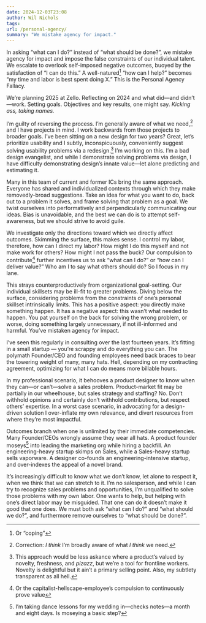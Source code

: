 ```yaml
---
date: 2024-12-03T23:08
author: Wil Nichols
tags:
url: /personal-agency/
summary: "We mistake agency for impact."
---
```


In asking “what can I do?” instead of “what should be done?”, we mistake agency for impact and impose the false constraints of our individual talent. We escalate to overlook self-imposed negative outcomes, buoyed by the satisfaction of “I can do this.” A well-natured[^1] “how can I help?” becomes “my time and labor is best spent doing X.” This is the Personal Agency Fallacy. 

We’re planning 2025 at Zello. Reflecting on 2024 and what did—and didn’t—work. Setting goals. Objectives and key results, one might say. _Kicking ass, taking names._

I’m guilty of reversing the process. I’m generally aware of what we need,[^2] and I have projects in mind. I work backwards from those projects to broader goals. I’ve been sitting on a new design for two years? Great, let’s prioritize usability and I subtly, inconspicuously, conveniently suggest solving usability problems via a redesign.[^3] I’m working on this. I’m a bad design evangelist, and while I demonstrate solving problems via design, I have difficulty demonstrating design’s innate value—let alone predicting and estimating it.

Many in this team of current and former ICs bring the same approach. Everyone has shared and individualized contexts through which they make removedly-broad suggestions. Take an idea for what you want to do, back out to a problem it solves, and frame solving that problem as a goal. We twist ourselves into performatively and  perpendicularly communicating our ideas. Bias is unavoidable, and the best we can do is to attempt self-awareness, but we should strive to avoid guile.

We investigate only the directions toward which we directly affect outcomes. Skimming the surface, this makes sense. I control my labor, therefore, how can I direct my labor? How might I do this myself and not make work for others? How might I not pass the buck? Our compulsion to contribute[^4] further incentives us to ask “what can I do?” or “how can I deliver value?” Who am I to say what others should do? So I focus in my lane.

This strays counterproductively from organizational goal-setting. Our individual skillsets may be ill-fit to greater problems. Diving below the surface, considering problems from the constraints of one’s personal skillset intrinsically limits. This has a positive aspect: you directly make something happen. It has a negative aspect: this wasn’t what needed to happen. You pat yourself on the back for solving the wrong problem, or worse, doing something largely unnecessary, if not ill-informed and harmful. You’ve mistaken agency for impact. 

I’ve seen this regularly in consulting over the last fourteen years. It’s fitting in a small startup — you’re scrappy and do everything you can. The polymath Founder/CEO and founding employees need back braces to bear the towering weight of many, many hats. Hell, depending on my contracting agreement, optimizing for what I can do means more billable hours.

In my professional scenario, it behooves a product designer to know when they can—or can’t—solve a sales problem. Product-market fit may be partially in our wheelhouse, but sales strategy and staffing? No. Don’t withhold opinions and certainly don’t withhold contributions, but respect others’ expertise. In a worst case scenario, in advocating for a design-driven solution I over-inflate my own relevance, and divert resources from where they’re most impactful.

Outcomes branch when one is unlimited by their immediate competencies. Many Founder/CEOs wrongly assume they wear all hats. A product founder moseys[^5] into leading the marketing org while hiring a backfill. An engineering-heavy startup skimps on Sales, while a Sales-heavy startup sells vaporware. A designer co-founds an engineering-intensive startup, and over-indexes the appeal of a novel brand.

It’s increasingly difficult to know what we don’t know, let alone to respect it, when we think that we can stretch to it. I’m no salesperson, and while I can try to recognize sales problems and opportunities, I’m unqualified to solve those problems with my own labor. One wants to help, but helping with one’s direct labor may be misguided. That one can do it doesn’t make it good that one does. We must both ask “what can I do?” and “what should we do?”, and furthermore remove ourselves to “what should be done?”. 

[^1]: Or “coping”
[^2]: Correction: _I think_ I’m broadly aware of what _I think_ we need.
[^3]: This approach would be less askance where a product’s valued by novelty, freshness, and _pizazz_, but we’re a tool for frontline workers. Novelty is delightful but it ain’t a primary selling point. Also, my subtlety transparent as all hell.
[^4]: Or the capitalist-hellscape-employee’s compulsion to continuously prove value
[^5]: I’m taking dance lessons for my wedding in—checks notes—a month and eight days. Is moseying a basic step?